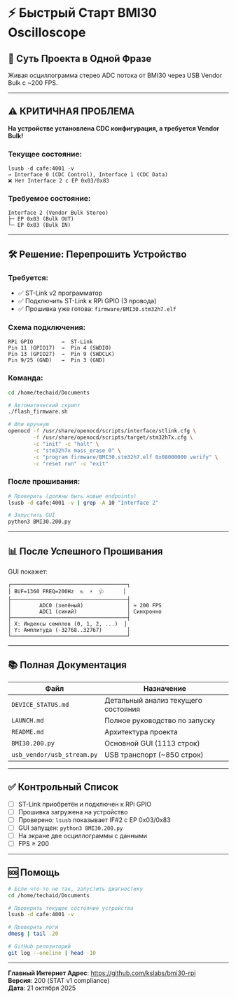 # ⚡ Быстрый Старт BMI30 Oscilloscope

## 🎯 Суть Проекта в Одной Фразе
Живая осциллограмма стерео ADC потока от BMI30 через USB Vendor Bulk с ~200 FPS.

---

## ⚠️ КРИТИЧНАЯ ПРОБЛЕМА

**На устройстве установлена CDC конфигурация, а требуется Vendor Bulk!**

### Текущее состояние:
```
lsusb -d cafe:4001 -v
→ Interface 0 (CDC Control), Interface 1 (CDC Data)
❌ Нет Interface 2 с EP 0x03/0x83
```

### Требуемое состояние:
```
Interface 2 (Vendor Bulk Stereo)
├─ EP 0x03 (Bulk OUT)
└─ EP 0x83 (Bulk IN)
```

---

## 🛠️ Решение: Перепрошить Устройство

### Требуется:
- ✅ ST-Link v2 программатор
- ✅ Подключить ST-Link к RPi GPIO (3 провода)
- ✅ Прошивка уже готова: `firmware/BMI30.stm32h7.elf`

### Схема подключения:
```
RPi GPIO         →  ST-Link
Pin 11 (GPIO17)  →  Pin 4 (SWDIO)
Pin 13 (GPIO27)  →  Pin 9 (SWDCLK)
Pin 9/25 (GND)   →  Pin 3 (GND)
```

### Команда:
```bash
cd /home/techaid/Documents

# Автоматический скрипт
./flash_firmware.sh

# Или вручную
openocd -f /usr/share/openocd/scripts/interface/stlink.cfg \
        -f /usr/share/openocd/scripts/target/stm32h7x.cfg \
        -c "init" -c "halt" \
        -c "stm32h7x mass_erase 0" \
        -c "program firmware/BMI30.stm32h7.elf 0x08000000 verify" \
        -c "reset run" -c "exit"
```

### После прошивания:
```bash
# Проверить (должны быть новые endpoints)
lsusb -d cafe:4001 -v | grep -A 10 "Interface 2"

# Запустить GUI
python3 BMI30.200.py
```

---

## 📊 После Успешного Прошивания

GUI покажет:
```
┌─────────────────────────────────────┐
│ BUF=1360 FREQ=200Hz  ↻  ⚡  🩺      │
├─────────────────────────────────────┤
│         ADC0 (зелёный)              │ ≈ 200 FPS
│         ADC1 (синий)                │ Синхронно
├─────────────────────────────────────┤
│ X: Индексы семплов (0, 1, 2, ...)  │
│ Y: Амплитуда (-32768..32767)        │
└─────────────────────────────────────┘
```

---

## 📚 Полная Документация

| Файл | Назначение |
|------|-----------|
| `DEVICE_STATUS.md` | Детальный анализ текущего состояния |
| `LAUNCH.md` | Полное руководство по запуску |
| `README.md` | Архитектура проекта |
| `BMI30.200.py` | Основной GUI (1113 строк) |
| `usb_vendor/usb_stream.py` | USB транспорт (~850 строк) |

---

## ✅ Контрольный Список

- [ ] ST-Link приобретён и подключен к RPi GPIO
- [ ] Прошивка загружена на устройство
- [ ] Проверено: `lsusb` показывает IF#2 с EP 0x03/0x83
- [ ] GUI запущен: `python3 BMI30.200.py`
- [ ] На экране две осциллограммы с данными
- [ ] FPS ≥ 200

---

## 🆘 Помощь

```bash
# Если что-то не так, запустить диагностику
cd /home/techaid/Documents

# Проверить текущее состояние устройства
lsusb -d cafe:4001 -v

# Проверить логи
dmesg | tail -20

# GitHub репозиторий
git log --oneline | head -10
```

---

**Главный Интернет Адрес**: https://github.com/kslabs/bmi30-rpi  
**Версия**: 200 (STAT v1 compliance)  
**Дата**: 21 октября 2025
